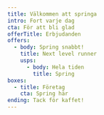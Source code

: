 ```yaml
---
title: Välkommen att springa
intro: Fort varje dag
cta: För att bli glad
offerTitle: Erbjudanden
offers:
  - body: Spring snabbt!
    title: Next level runner
    usps:
      - body: Hela tiden
        title: Spring
boxes:
  - title: Företag
    cta: Spring här
ending: Tack för kaffet!
---
```


